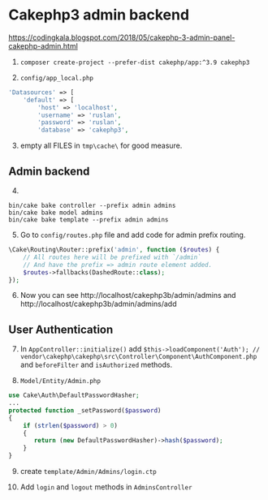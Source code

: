 # Cakephp3 admin backend

https://codingkala.blogspot.com/2018/05/cakephp-3-admin-panel-cakephp-admin.html

1. `composer create-project --prefer-dist cakephp/app:^3.9 cakephp3`

2. `config/app_local.php`
```php
'Datasources' => [
    'default' => [
        'host' => 'localhost',
        'username' => 'ruslan',
        'password' => 'ruslan',
        'database' => 'cakephp3',
```

3. empty all FILES in `tmp\cache\` for good measure.

## Admin backend

4. 
```
bin/cake bake controller --prefix admin admins
bin/cake bake model admins
bin/cake bake template --prefix admin admins
```

5. Go to `config/routes.php` file and add code for admin prefix routing.
```php
\Cake\Routing\Router::prefix('admin', function ($routes) {
    // All routes here will be prefixed with `/admin`
    // And have the prefix => admin route element added.
    $routes->fallbacks(DashedRoute::class);
});
```

6. Now you can see http://localhost/cakephp3b/admin/admins and http://localhost/cakephp3b/admin/admins/add

## User Authentication

7. In `AppController::initialize()` add `$this->loadComponent('Auth'); // vendor\cakephp\cakephp\src\Controller\Component\AuthComponent.php` and `beforeFilter` and `isAuthorized` methods.

8. `Model/Entity/Admin.php`
```php
use Cake\Auth\DefaultPasswordHasher;
...
protected function _setPassword($password)
{
    if (strlen($password) > 0) 
    {
       return (new DefaultPasswordHasher)->hash($password);
    }
}
```

9. create `template/Admin/Admins/login.ctp`

10. Add `login` and `logout` methods in `AdminsController`
